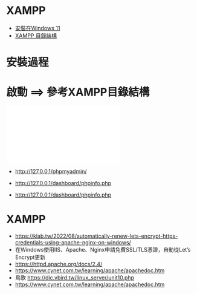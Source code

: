 # XAMPP
- [安裝在Windows 11](XAMPP.md)
- [XAMPP 目錄結構](XAMPP_Directory.md)

# 安裝過程
# 啟動 ==> 參考XAMPP目錄結構

![XAMPP目錄結構](XAMPP_Directory.md)
- http://127.0.0.1/phpmyadmin/

- http://127.0.0.1/dashboard/phpinfo.php

- http://127.0.0.1/dashboard/phpinfo.php


# XAMPP
- https://klab.tw/2022/08/automatically-renew-lets-encrypt-https-credentials-using-apache-nginx-on-windows/
- 在Windows使用IIS、Apache、Nginx申請免費SSL/TLS憑證，自動從Let’s Encrypt更新
- https://httpd.apache.org/docs/2.4/
- https://www.cynet.com.tw/learning/apache/apachedoc.htm
- 鳥歌 https://dic.vbird.tw/linux_server/unit10.php
- https://www.cynet.com.tw/learning/apache/apachedoc.htm

